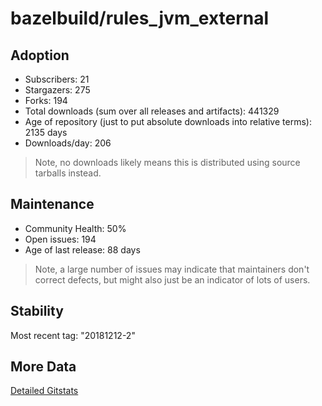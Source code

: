 # bazelbuild/rules_jvm_external

## Adoption

- Subscribers: 21
- Stargazers: 275
- Forks: 194
- Total downloads (sum over all releases and artifacts): 441329
- Age of repository (just to put absolute downloads into relative terms): 2135 days
- Downloads/day: 206

> Note, no downloads likely means this is distributed using source tarballs instead.

## Maintenance

- Community Health: 50%
- Open issues: 194
- Age of last release: 88 days

> Note, a large number of issues may indicate that maintainers don't correct defects, but might also
> just be an indicator of lots of users.

## Stability

Most recent tag: "20181212-2"

## More Data

[Detailed Gitstats](/bazel-catalog/gitstats/bazelbuild/rules_jvm_external)

